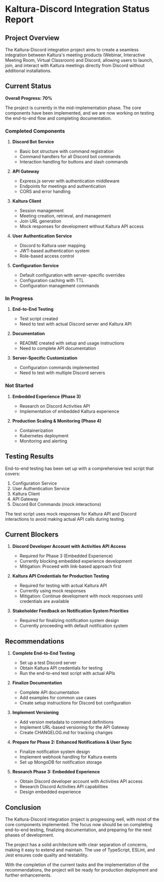 # Kaltura-Discord Integration Status Report

## Project Overview

The Kaltura-Discord integration project aims to create a seamless integration between Kaltura's meeting products (Webinar, Interactive Meeting Room, Virtual Classroom) and Discord, allowing users to launch, join, and interact with Kaltura meetings directly from Discord without additional installations.

## Current Status

**Overall Progress: 70%**

The project is currently in the mid-implementation phase. The core components have been implemented, and we are now working on testing the end-to-end flow and completing documentation.

### Completed Components

1. **Discord Bot Service**
   - Basic bot structure with command registration
   - Command handlers for all Discord bot commands
   - Interaction handling for buttons and slash commands

2. **API Gateway**
   - Express.js server with authentication middleware
   - Endpoints for meetings and authentication
   - CORS and error handling

3. **Kaltura Client**
   - Session management
   - Meeting creation, retrieval, and management
   - Join URL generation
   - Mock responses for development without Kaltura API access

4. **User Authentication Service**
   - Discord to Kaltura user mapping
   - JWT-based authentication system
   - Role-based access control

5. **Configuration Service**
   - Default configuration with server-specific overrides
   - Configuration caching with TTL
   - Configuration management commands

### In Progress

1. **End-to-End Testing**
   - Test script created
   - Need to test with actual Discord server and Kaltura API

2. **Documentation**
   - README created with setup and usage instructions
   - Need to complete API documentation

3. **Server-Specific Customization**
   - Configuration commands implemented
   - Need to test with multiple Discord servers

### Not Started

1. **Embedded Experience (Phase 3)**
   - Research on Discord Activities API
   - Implementation of embedded Kaltura experience

2. **Production Scaling & Monitoring (Phase 4)**
   - Containerization
   - Kubernetes deployment
   - Monitoring and alerting

## Testing Results

End-to-end testing has been set up with a comprehensive test script that covers:

1. Configuration Service
2. User Authentication Service
3. Kaltura Client
4. API Gateway
5. Discord Bot Commands (mock interactions)

The test script uses mock responses for Kaltura API and Discord interactions to avoid making actual API calls during testing.

## Current Blockers

1. **Discord Developer Account with Activities API Access**
   - Required for Phase 3 (Embedded Experience)
   - Currently blocking embedded experience development
   - Mitigation: Proceed with link-based approach first

2. **Kaltura API Credentials for Production Testing**
   - Required for testing with actual Kaltura API
   - Currently using mock responses
   - Mitigation: Continue development with mock responses until credentials are available

3. **Stakeholder Feedback on Notification System Priorities**
   - Required for finalizing notification system design
   - Currently proceeding with default notification system

## Recommendations

1. **Complete End-to-End Testing**
   - Set up a test Discord server
   - Obtain Kaltura API credentials for testing
   - Run the end-to-end test script with actual APIs

2. **Finalize Documentation**
   - Complete API documentation
   - Add examples for common use cases
   - Create setup instructions for Discord bot configuration

3. **Implement Versioning**
   - Add version metadata to command definitions
   - Implement URL-based versioning for the API Gateway
   - Create CHANGELOG.md for tracking changes

4. **Prepare for Phase 2: Enhanced Notifications & User Sync**
   - Finalize notification system design
   - Implement webhook handling for Kaltura events
   - Set up MongoDB for notification storage

5. **Research Phase 3: Embedded Experience**
   - Obtain Discord developer account with Activities API access
   - Research Discord Activities API capabilities
   - Design embedded experience

## Conclusion

The Kaltura-Discord integration project is progressing well, with most of the core components implemented. The focus now should be on completing end-to-end testing, finalizing documentation, and preparing for the next phases of development.

The project has a solid architecture with clear separation of concerns, making it easy to extend and maintain. The use of TypeScript, ESLint, and Jest ensures code quality and testability.

With the completion of the current tasks and the implementation of the recommendations, the project will be ready for production deployment and further enhancements.